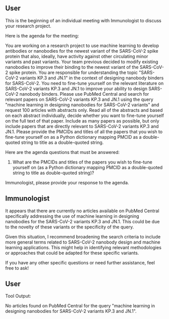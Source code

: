 ## User

This is the beginning of an individual meeting with Immunologist to discuss your research project.

Here is the agenda for the meeting:

You are working on a research project to use machine learning to develop antibodies or nanobodies for the newest variant of the SARS-CoV-2 spike protein that also, ideally, have activity against other circulating minor variants and past variants. Your team previous decided to modify existing nanobodies to improve their binding to the newest variant of the SARS-CoV-2 spike protein. You are responsible for understanding the topic "SARS-CoV-2 variants KP.3 and JN.1" in the context of designing nanobody binders for SARS-CoV-2. You need to fine-tune yourself on the relevant literature on SARS-CoV-2 variants KP.3 and JN.1 to improve your ability to design SARS-CoV-2 nanobody binders. Please use PubMed Central and search for relevant papers on SARS-CoV-2 variants KP.3 and JN.1 using the query "machine learning in designing nanobodies for SARS-CoV-2 variants" and request 100 articles with abstracts only. Read all of the abstracts and based on each abstract individually, decide whether you want to fine-tune yourself on the full text of that paper. Include as many papers as possible, but only include papers that are directly relevant to SARS-CoV-2 variants KP.3 and JN.1. Please provide the PMCIDs and titles of all the papers that you wish to fine-tune yourself on as a Python dictionary mapping PMCID as a double-quoted string to title as a double-quoted string.

Here are the agenda questions that must be answered:

1. What are the PMCIDs and titles of the papers you wish to fine-tune yourself on (as a Python dictionary mapping PMCID as a double-quoted string to title as double-quoted string)?

Immunologist, please provide your response to the agenda.

## Immunologist

It appears that there are currently no articles available on PubMed Central specifically addressing the use of machine learning in designing nanobodies for the SARS-CoV-2 variants KP.3 and JN.1. This could be due to the novelty of these variants or the specificity of the query.

Given this situation, I recommend broadening the search criteria to include more general terms related to SARS-CoV-2 nanobody design and machine learning applications. This might help in identifying relevant methodologies or approaches that could be adapted for these specific variants.

If you have any other specific questions or need further assistance, feel free to ask!

## User

Tool Output:

No articles found on PubMed Central for the query "machine learning in designing nanobodies for SARS-CoV-2 variants KP.3 and JN.1".

